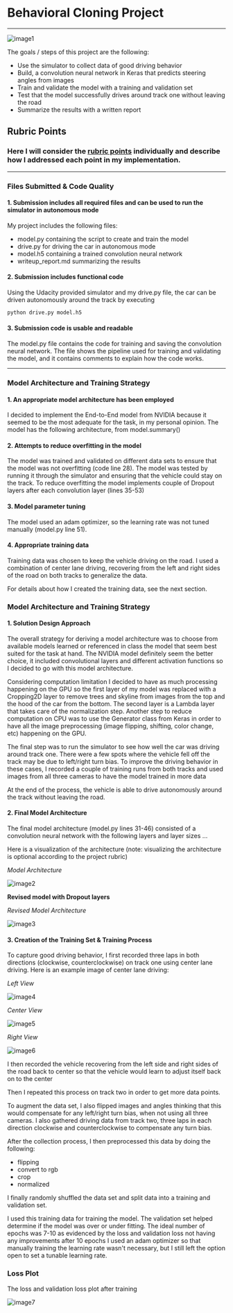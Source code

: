 # **Behavioral Cloning Project** 

---

[image1]: ./report_img/title_image.png "Behavioral Cloning"
[image2]: ./model_summary.png "Model Summary"
[image3]: ./model_summary_revised.png "Revised Model Summary"
[image4]: ./report_img/left.png "Left Image"
[image5]: ./report_img/right.png "Right Image"
[image6]: ./report_img/center.png "Center Image"
[image7]: ./report_img/loss_plot.png "Left Image"


![image1]




The goals / steps of this project are the following:
* Use the simulator to collect data of good driving behavior
* Build, a convolution neural network in Keras that predicts steering angles from images
* Train and validate the model with a training and validation set
* Test that the model successfully drives around track one without leaving the road
* Summarize the results with a written report







## Rubric Points 

### Here I will consider the [rubric points](https://review.udacity.com/#!/rubrics/432/view) individually and describe how I addressed each point in my implementation.  

---
### Files Submitted & Code Quality

#### 1. Submission includes all required files and can be used to run the simulator in autonomous mode

My project includes the following files:
* model.py containing the script to create and train the model
* drive.py for driving the car in autonomous mode
* model.h5 containing a trained convolution neural network 
* writeup_report.md summarizing the results

#### 2. Submission includes functional code
Using the Udacity provided simulator and my drive.py file, the car can be driven autonomously around the track by executing 
```sh
python drive.py model.h5
```

#### 3. Submission code is usable and readable

The model.py file contains the code for training and saving the convolution neural network. The file shows the pipeline used for training and validating the model, and it contains comments to explain how the code works.

---

### Model Architecture and Training Strategy

#### 1. An appropriate model architecture has been employed

I decided to implement the End-to-End model from NVIDIA because it seemed to be the most adequate for the task, in my personal opinion. The model has the following architecture, from model.summary()



#### 2. Attempts to reduce overfitting in the model
 
The model was trained and validated on different data sets to ensure that the model was not overfitting (code line 28). 
The model was tested by running it through the simulator and ensuring that the vehicle could stay on the track.
To reduce overfitting the model implements couple of Dropout layers after each convolution layer (lines 35-53)

#### 3. Model parameter tuning

The model used an adam optimizer, so the learning rate was not tuned manually (model.py line 51).

#### 4. Appropriate training data

Training data was chosen to keep the vehicle driving on the road. I used a combination of center lane driving, recovering from the left and right sides of the road on both tracks
to generalize the data. 

For details about how I created the training data, see the next section. 



### Model Architecture and Training Strategy

#### 1. Solution Design Approach

The overall strategy for deriving a model architecture was to choose from available models learned or referenced in class the model that seem best suited for the task at hand. The NVIDIA
model definitely seem the better choice, it included convolutional layers and different activation functions so I decided to go with this model architecture.

Considering computation limitation I decided to have as much processing happening on the GPU so the first layer of my model was replaced with a Cropping2D layer to remove trees and skyline from
images from the top and the hood of the car from the bottom. The second layer is a Lambda layer that takes care of the normalization step. Another step to reduce computation on CPU was to use 
the Generator class from Keras in order to have all the image preprocessing (image flipping, shifting, color change, etc) happening on the GPU.

The final step was to run the simulator to see how well the car was driving around track one. There were a few spots where the vehicle fell off the track may be due to left/right turn bias.
To improve the driving behavior in these cases, I recorded a couple of training runs from both tracks and used images from all three cameras to have the model trained in more data

At the end of the process, the vehicle is able to drive autonomously around the track without leaving the road.

#### 2. Final Model Architecture

The final model architecture (model.py lines 31-46) consisted of a convolution neural network with the following layers and layer sizes ...

Here is a visualization of the architecture (note: visualizing the architecture is optional according to the project rubric)

*Model Architecture*

![image2]

**Revised model with Dropout layers**

*Revised Model Architecture*

![image3]


#### 3. Creation of the Training Set & Training Process

To capture good driving behavior, I first recorded three laps in both directions (clockwise, counterclockwise) on track one using center lane driving. Here is an example image of center lane driving:

*Left View*

![image4]

*Center View*

![image5]

*Right View*

![image6]


I then recorded the vehicle recovering from the left side and right sides of the road back to center so that the vehicle would learn to adjust itself back on to the center

Then I repeated this process on track two in order to get more data points.

To augment the data set, I also flipped images and angles thinking that this would compensate for any left/right turn bias, when not using all three cameras.
I also gathered driving data from track two, three laps in each direction clockwise and counterclockwise to compensate any turn bias. 

After the collection process, I then preprocessed this data by doing the following:

* flipping
* convert to rgb
* crop
* normalized


I finally randomly shuffled the data set and split data into a training and validation set. 

I used this training data for training the model. The validation set helped determine if the model was over or under fitting. 
The ideal number of epochs was 7-10 as evidenced by the loss and validation loss not having any improvements after 10 epochs
I used an adam optimizer so that manually training the learning rate wasn't necessary, but I still left the option open to set a tunable learning rate.

### Loss Plot

The loss and validation loss plot after training 

![image7]
